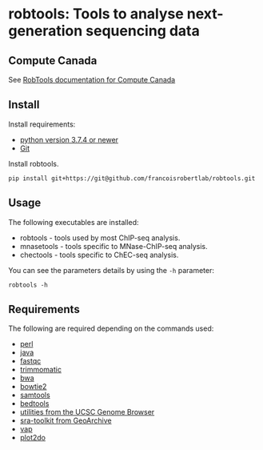 # robtools: Tools to analyse next-generation sequencing data


## Compute Canada

See [RobTools documentation for Compute Canada](computecanada/README.md)


## Install
Install requirements:
* [python version 3.7.4 or newer](https://www.python.org)
* [Git](https://git-scm.com)

Install robtools.

```
pip install git+https://git@github.com/francoisrobertlab/robtools.git
```


## Usage

The following executables are installed:
* robtools - tools used by most ChIP-seq analysis.
* mnasetools - tools specific to MNase-ChIP-seq analysis.
* chectools - tools specific to ChEC-seq analysis.

You can see the parameters details by using the `-h` parameter:

```
robtools -h
```


## Requirements

The following are required depending on the commands used:
* [perl](https://www.perl.org)
* [java](https://openjdk.java.net)
* [fastqc](https://www.bioinformatics.babraham.ac.uk/projects/fastqc/)
* [trimmomatic](http://www.usadellab.org/cms/?page=trimmomatic)
* [bwa](http://bio-bwa.sourceforge.net)
* [bowtie2](http://bowtie-bio.sourceforge.net/bowtie2/index.shtml)
* [samtools](http://www.htslib.org)
* [bedtools](https://bedtools.readthedocs.io/en/latest/)
* [utilities from the UCSC Genome Browser](http://genome.ucsc.edu)
* [sra-toolkit from GeoArchive](https://trace.ncbi.nlm.nih.gov/Traces/sra/sra.cgi?view=toolkit_doc)
* [vap](https://bitbucket.org/labjacquespe/vap/src/master/)
* [plot2do](https://github.com/rchereji/plot2DO)
